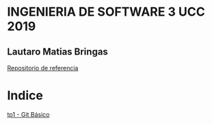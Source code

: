 # INGENIERIA DE SOFTWARE 3 UCC 2019

## Lautaro Matias Bringas

[Repositorio de referencia](https://github.com/alexisfr/ing-soft-3-2020) 

# Indice

[tp1 - Git Básico](tp1/001.md)

